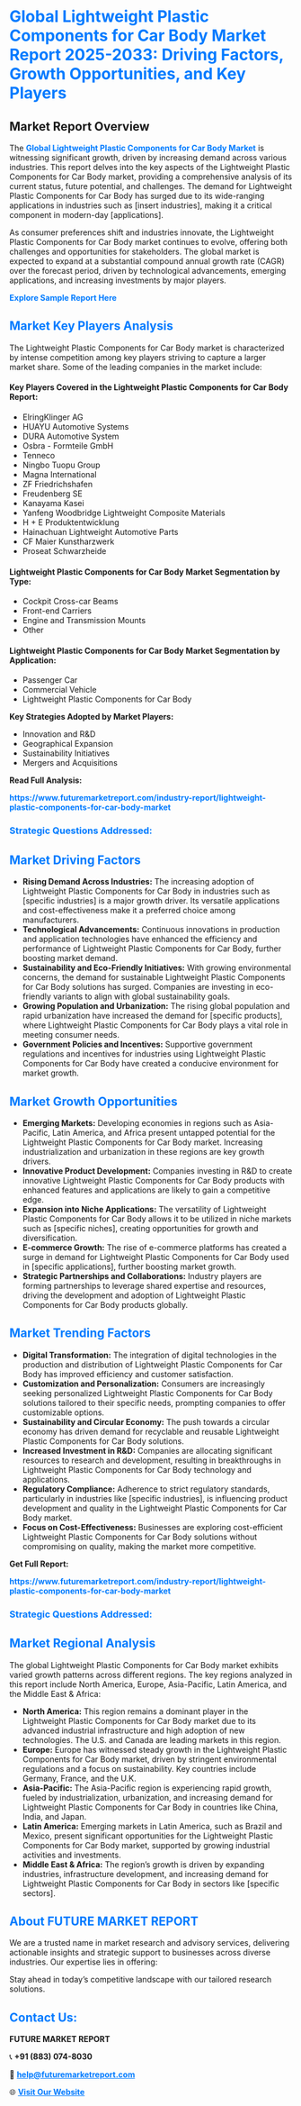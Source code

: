 <h1 style="color: #007BFF;">Global Lightweight Plastic Components for Car Body Market Report 2025-2033: Driving Factors, Growth Opportunities, and Key Players</h1>

<section id="overview">
<h2>Market Report Overview</h2>
<p>The <a href="https://www.futuremarketreport.com/industry-report/lightweight-plastic-components-for-car-body-market" style="color: #007BFF; text-decoration: none;"><strong>Global Lightweight Plastic Components for Car Body Market</strong></a> is witnessing significant growth, driven by increasing demand across various industries. This report delves into the key aspects of the Lightweight Plastic Components for Car Body market, providing a comprehensive analysis of its current status, future potential, and challenges. The demand for Lightweight Plastic Components for Car Body has surged due to its wide-ranging applications in industries such as [insert industries], making it a critical component in modern-day [applications].</p>
<p>As consumer preferences shift and industries innovate, the Lightweight Plastic Components for Car Body market continues to evolve, offering both challenges and opportunities for stakeholders. The global market is expected to expand at a substantial compound annual growth rate (CAGR) over the forecast period, driven by technological advancements, emerging applications, and increasing investments by major players.</p>
</section>

<section id="overview">
<p><a href="https://www.futuremarketreport.com/request-sample/reportId=125891" style="color: #007BFF; text-decoration: none;"><strong>Explore Sample Report Here</strong></a></p>
</section>

<section id="key-players">
<h2 style="color: #007BFF;">Market Key Players Analysis</h2>
<p>The Lightweight Plastic Components for Car Body market is characterized by intense competition among key players striving to capture a larger market share. Some of the leading companies in the market include:</p>
<h4>Key Players Covered in the Lightweight Plastic Components for Car Body Report:</h4>
<ul><li>ElringKlinger AG</li><li>HUAYU Automotive Systems</li><li>DURA Automotive System</li><li>Osbra - Formteile GmbH</li><li>Tenneco</li><li>Ningbo Tuopu Group</li><li>Magna International</li><li>ZF Friedrichshafen</li><li>Freudenberg SE</li><li>Kanayama Kasei</li><li>Yanfeng Woodbridge Lightweight Composite Materials</li><li>H + E Produktentwicklung</li><li>Hainachuan Lightweight Automotive Parts</li><li>CF Maier Kunstharzwerk</li><li>Proseat Schwarzheide</li></ul>
<h4>Lightweight Plastic Components for Car Body Market Segmentation by Type:</h4>
<ul><li>Cockpit Cross-car Beams</li><li>Front-end Carriers</li><li>Engine and Transmission Mounts</li><li>Other</li></ul>

<h4>Lightweight Plastic Components for Car Body Market Segmentation by Application:</h4>
<ul><li>Passenger Car</li><li>Commercial Vehicle</li><li>Lightweight Plastic Components for Car Body</li></ul>
<p><strong>Key Strategies Adopted by Market Players:</strong></p>
<ul>
<li>Innovation and R&D</li>
<li>Geographical Expansion</li>
<li>Sustainability Initiatives</li>
<li>Mergers and Acquisitions</li>
</ul>
</section>

<section>
<p><strong>Read Full Analysis: </strong></p><a href="https://www.futuremarketreport.com/industry-report/lightweight-plastic-components-for-car-body-market" style="color: #007BFF; text-decoration: none;"><strong>https://www.futuremarketreport.com/industry-report/lightweight-plastic-components-for-car-body-market</strong></a>
<h3 style="color: #007BFF;">Strategic Questions Addressed:</h3>
</section>

<section id="driving-factors">
<h2 style="color: #007BFF;">Market Driving Factors</h2>
<ul>
<li><strong>Rising Demand Across Industries:</strong> The increasing adoption of Lightweight Plastic Components for Car Body in industries such as [specific industries] is a major growth driver. Its versatile applications and cost-effectiveness make it a preferred choice among manufacturers.</li>
<li><strong>Technological Advancements:</strong> Continuous innovations in production and application technologies have enhanced the efficiency and performance of Lightweight Plastic Components for Car Body, further boosting market demand.</li>
<li><strong>Sustainability and Eco-Friendly Initiatives:</strong> With growing environmental concerns, the demand for sustainable Lightweight Plastic Components for Car Body solutions has surged. Companies are investing in eco-friendly variants to align with global sustainability goals.</li>
<li><strong>Growing Population and Urbanization:</strong> The rising global population and rapid urbanization have increased the demand for [specific products], where Lightweight Plastic Components for Car Body plays a vital role in meeting consumer needs.</li>
<li><strong>Government Policies and Incentives:</strong> Supportive government regulations and incentives for industries using Lightweight Plastic Components for Car Body have created a conducive environment for market growth.</li>
</ul>
</section>

<section id="growth-opportunities">
<h2 style="color: #007BFF;">Market Growth Opportunities</h2>
<ul>
<li><strong>Emerging Markets:</strong> Developing economies in regions such as Asia-Pacific, Latin America, and Africa present untapped potential for the Lightweight Plastic Components for Car Body market. Increasing industrialization and urbanization in these regions are key growth drivers.</li>
<li><strong>Innovative Product Development:</strong> Companies investing in R&D to create innovative Lightweight Plastic Components for Car Body products with enhanced features and applications are likely to gain a competitive edge.</li>
<li><strong>Expansion into Niche Applications:</strong> The versatility of Lightweight Plastic Components for Car Body allows it to be utilized in niche markets such as [specific niches], creating opportunities for growth and diversification.</li>
<li><strong>E-commerce Growth:</strong> The rise of e-commerce platforms has created a surge in demand for Lightweight Plastic Components for Car Body used in [specific applications], further boosting market growth.</li>
<li><strong>Strategic Partnerships and Collaborations:</strong> Industry players are forming partnerships to leverage shared expertise and resources, driving the development and adoption of Lightweight Plastic Components for Car Body products globally.</li>
</ul>
</section>

<section id="trending-factors">
<h2 style="color: #007BFF;">Market Trending Factors</h2>
<ul>
<li><strong>Digital Transformation:</strong> The integration of digital technologies in the production and distribution of Lightweight Plastic Components for Car Body has improved efficiency and customer satisfaction.</li>
<li><strong>Customization and Personalization:</strong> Consumers are increasingly seeking personalized Lightweight Plastic Components for Car Body solutions tailored to their specific needs, prompting companies to offer customizable options.</li>
<li><strong>Sustainability and Circular Economy:</strong> The push towards a circular economy has driven demand for recyclable and reusable Lightweight Plastic Components for Car Body solutions.</li>
<li><strong>Increased Investment in R&D:</strong> Companies are allocating significant resources to research and development, resulting in breakthroughs in Lightweight Plastic Components for Car Body technology and applications.</li>
<li><strong>Regulatory Compliance:</strong> Adherence to strict regulatory standards, particularly in industries like [specific industries], is influencing product development and quality in the Lightweight Plastic Components for Car Body market.</li>
<li><strong>Focus on Cost-Effectiveness:</strong> Businesses are exploring cost-efficient Lightweight Plastic Components for Car Body solutions without compromising on quality, making the market more competitive.</li>
</ul>
</section>

<section>
<p><strong>Get Full Report: </strong></p><a href="https://www.futuremarketreport.com/industry-report/lightweight-plastic-components-for-car-body-market" style="color: #007BFF; text-decoration: none;"><strong>https://www.futuremarketreport.com/industry-report/lightweight-plastic-components-for-car-body-market</strong></a>
<h3 style="color: #007BFF;">Strategic Questions Addressed:</h3>
</section>


<section id="regional-analysis">
<h2 style="color: #007BFF;">Market Regional Analysis</h2>
<p>The global Lightweight Plastic Components for Car Body market exhibits varied growth patterns across different regions. The key regions analyzed in this report include North America, Europe, Asia-Pacific, Latin America, and the Middle East & Africa:</p>
<ul>
<li><strong>North America:</strong> This region remains a dominant player in the Lightweight Plastic Components for Car Body market due to its advanced industrial infrastructure and high adoption of new technologies. The U.S. and Canada are leading markets in this region.</li>
<li><strong>Europe:</strong> Europe has witnessed steady growth in the Lightweight Plastic Components for Car Body market, driven by stringent environmental regulations and a focus on sustainability. Key countries include Germany, France, and the U.K.</li>
<li><strong>Asia-Pacific:</strong> The Asia-Pacific region is experiencing rapid growth, fueled by industrialization, urbanization, and increasing demand for Lightweight Plastic Components for Car Body in countries like China, India, and Japan.</li>
<li><strong>Latin America:</strong> Emerging markets in Latin America, such as Brazil and Mexico, present significant opportunities for the Lightweight Plastic Components for Car Body market, supported by growing industrial activities and investments.</li>
<li><strong>Middle East & Africa:</strong> The region’s growth is driven by expanding industries, infrastructure development, and increasing demand for Lightweight Plastic Components for Car Body in sectors like [specific sectors].</li>
</ul>
</section>

<footer>
<h2 style="color: #007BFF;">About FUTURE MARKET REPORT</h2>
<p>We are a trusted name in market research and advisory services, delivering actionable insights and strategic support to businesses across diverse industries. Our expertise lies in offering:</p>

<p>Stay ahead in today’s competitive landscape with our tailored research solutions.</p>

<h2 style="color: #007BFF;">Contact Us:</h2>
<p><strong>FUTURE MARKET REPORT</strong></p>
<p>📞 <strong>+91 (883) 074-8030</strong></p>
<p>📧 <strong><a href="mailto:help@futuremarketreport.com" style="color: #007BFF;">help@futuremarketreport.com</a></strong></p>
<p>🌐 <strong><a href="https://www.futuremarketreport.com/" style="color: #007BFF;">Visit Our Website</a></strong></p>
</footer>